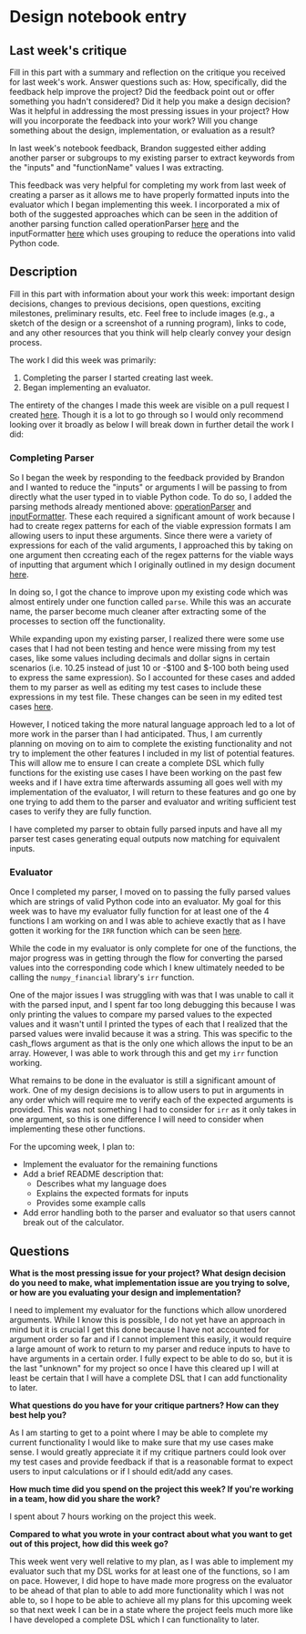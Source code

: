 # Design notebook entry

## Last week's critique

Fill in this part with a summary and reflection on the critique you received for
last week's work. Answer questions such as:  How, specifically, did the feedback help
improve the project? Did the feedback point out or offer something you hadn't considered?
Did it help you make a design decision? Was it helpful in addressing the most pressing
issues in your project? How will you incorporate the feedback into your work? Will you
change something about the design, implementation, or evaluation as a result?

In last week's notebook feedback, Brandon suggested either adding another parser or subgroups to my existing parser to extract keywords from the "inputs" and "functionName" values I was extracting.

This feedback was very helpful for completing my work from last week of creating a parser as it allows me to have properly formatted inputs into the evaluator which I began implementing this week. I incorporated a mix of both of the suggested approaches which can be seen in the addition of another parsing function called operationParser [here](https://github.com/hmc-cs111-spring2023/artifact-cvaldovinos/blob/2edcf0947fa0f9674ddbfa38cf657a9939a0dc1d/finParser.py#L39) and the inputFormatter [here](https://github.com/hmc-cs111-spring2023/artifact-cvaldovinos/blob/2edcf0947fa0f9674ddbfa38cf657a9939a0dc1d/finParser.py#L17) which uses grouping to reduce the operations into valid Python code.

## Description

Fill in this part with information about your work this week:
important design decisions, changes to previous decisions, open questions,
exciting milestones, preliminary results, etc. Feel free to include images
(e.g., a sketch of the design or a screenshot of a running program), links to
code, and any other resources that you think will help clearly convey your
design process.

The work I did this week was primarily:
1. Completing the parser I started creating last week.
2. Began implementing an evaluator.

The entirety of the changes I made this week are visible on a pull request I created [here](https://github.com/hmc-cs111-spring2023/artifact-cvaldovinos/pull/1/files). Though it is a lot to go through so I would only recommend looking over it broadly as below I will break down in further detail the work I did:

### Completing Parser
So I began the week by responding to the feedback provided by Brandon and I wanted to reduce the "inputs" or arguments I will be passing to from directly what the user typed in to viable Python code. To do so, I added the parsing methods already mentioned above: [operationParser](https://github.com/hmc-cs111-spring2023/artifact-cvaldovinos/blob/2edcf0947fa0f9674ddbfa38cf657a9939a0dc1d/finParser.py#L39) and [inputFormatter](https://github.com/hmc-cs111-spring2023/artifact-cvaldovinos/blob/2edcf0947fa0f9674ddbfa38cf657a9939a0dc1d/finParser.py#L17). These each required a significant amount of work because I had to create regex patterns for each of the viable expression formats I am allowing users to input these arguments. Since there were a variety of expressions for each of the valid arguments, I approached this by taking on one argument then ccreating each of the regex patterns for the viable ways of inputting that argument which I originally outlined in my design document [here](https://github.com/hmc-cs111-spring2023/artifact-cvaldovinos/blob/WEEK-3-progress/design/examples-ideal.txt).

In doing so, I got the chance to improve upon my existing code which was almost entirely under one function called `parse`. While this was an accurate name, the parser become much cleaner after extracting some of the processes to section off the functionality.

While expanding upon my existing parser, I realized there were some use cases that I had not been testing and hence were missing from my test cases, like some values including decimals and dollar signs in certain scenarios (i.e. 10.25 instead of just 10 or -$100 and $-100 both being used to express the same expression). So I accounted for these cases and added them to my parser as well as editing my test cases to include these expressions in my test file. These changes can be seen in my edited test cases [here](https://github.com/hmc-cs111-spring2023/artifact-cvaldovinos/blob/WEEK-3-progress/test.py).

However, I noticed taking the more natural language approach led to a lot of more work in the parser than I had anticipated. Thus, I am currently planning on moving on to aim to complete the existing functionality and not try to implement the other features I included in my list of potential features. This will allow me to ensure I can create a complete DSL which fully functions for the existing use cases I have been working on the past few weeks and if I have extra time afterwards assuming all goes well with my implementation of the evaluator, I will return to these features and go one by one trying to add them to the parser and evaluator and writing sufficient test cases to verify they are fully function.

I have completed my parser to obtain fully parsed inputs and have all my parser test cases generating equal outputs now matching for equivalent inputs.

### Evaluator
Once I completed my parser, I moved on to passing the fully parsed values which are strings of valid Python code into an evaluator. My goal for this week was to have my evaluator fully function for at least one of the 4 functions I am working on and I was able to achieve exactly that as I have gotten it working for the `IRR` function which can be seen [here](https://github.com/hmc-cs111-spring2023/artifact-cvaldovinos/blob/139201899ded70767a879ca020a6a751cf5c10a2/evaluator.py#L14).

While the code in my evaluator is only complete for one of the functions, the major progress was in getting through the flow for converting the parsed values into the corresponding code which I knew ultimately needed to be calling the `numpy_financial` library's `irr` function. 

One of the major issues I was struggling with was that I was unable to call it with the parsed input, and I spent far too long debugging this because I was only printing the values to compare my parsed values to the expected values and it wasn't until I printed the types of each that I realized that the parsed values were invalid because it was a string. This was specific to the cash_flows argument as that is the only one which allows the input to be an array. However, I was able to work through this and get my `irr` function working.

What remains to be done in the evaluator is still a significant amount of work. One of my design decisions is to allow users to put in arguments in any order which will require me to verify each of the expected arguments is provided. This was not something I had to consider for `irr` as it only takes in one argument, so this is one difference I will need to consider when implementing these other functions.

For the upcoming week, I plan to:
- Implement the evaluator for the remaining functions
- Add a brief README description that:
  - Describes what my language does
  - Explains the expected formats for inputs
  - Provides some example calls
- Add error handling both to the parser and evaluator so that users cannot break out of the calculator.

## Questions

**What is the most pressing issue for your project? What design decision do
you need to make, what implementation issue are you trying to solve, or how
are you evaluating your design and implementation?**

I need to implement my evaluator for the functions which allow unordered arguments. While I know this is possible, I do not yet have an approach in mind but it is crucial I get this done because I have not accounted for argument order so far and if I cannot implement this easily, it would require a large amount of work to return to my parser and reduce inputs to have to have arguments in a certain order. I fully expect to be able to do so, but it is the last "unknown" for my project so once I have this cleared up I will at least be certain that I will have a complete DSL that I can add functionality to later.

**What questions do you have for your critique partners? How can they best help
you?**

As I am starting to get to a point where I may be able to complete my current functionality I would like to make sure that my use cases make sense. I would greatly appreciate it if my critique partners could look over my test cases and provide feedback if that is a reasonable format to expect users to input calculations or if I should edit/add any cases.

**How much time did you spend on the project this week? If you're working in a
team, how did you share the work?**

I spent about 7 hours working on the project this week.

**Compared to what you wrote in your contract about what you want to get out of this
project, how did this week go?**

This week went very well relative to my plan, as I was able to implement my evaluator such that my DSL works for at least one of the functions, so I am on pace. However, I did hope to have made more progress on the evaluator to be ahead of that plan to able to add more functionality which I was not able to, so I hope to be able to achieve all my plans for this upcoming week so that next week I can be in a state where the project feels much more like I have developed a complete DSL which I can functionality to later.